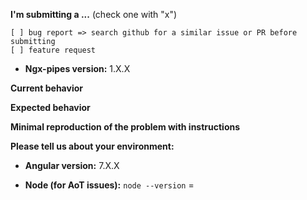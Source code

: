 **I'm submitting a ...**  (check one with "x")
```
[ ] bug report => search github for a similar issue or PR before submitting
[ ] feature request
```

* **Ngx-pipes version:** 1.X.X
<!-- Check whether this is still an issue in the most recent ngx-pipes version -->

**Current behavior**
<!-- Describe how the bug manifests. -->

**Expected behavior**
<!-- Describe what the behavior would be without the bug. -->

**Minimal reproduction of the problem with instructions**
<!--
If the current behavior is a bug or you can illustrate your feature request better with an example, 
please provide the *STEPS TO REPRODUCE* and if possible a *MINIMAL DEMO* of the problem via
https://plnkr.co or similar (you can use this template as a starting point: http://plnkr.co/edit/tpl:AvJOMERrnz94ekVua0u5).
-->

**Please tell us about your environment:**
<!-- Operating system, IDE, package manager, HTTP server, ... -->

* **Angular version:** 7.X.X
<!-- Check whether this is still an issue in the most recent Angular version -->

* **Node (for AoT issues):** `node --version` =   
